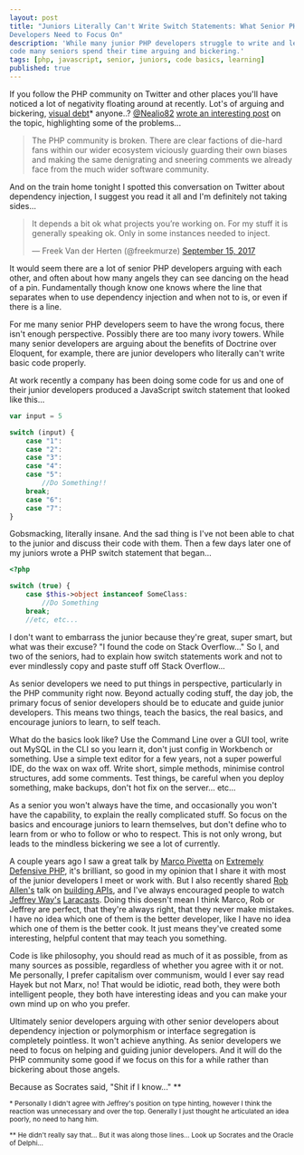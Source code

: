 ```yaml
---
layout: post
title: "Juniors Literally Can't Write Switch Statements: What Senior PHP
Developers Need to Focus On"
description: 'While many junior PHP developers struggle to write and learn basic
code many seniors spend their time arguing and bickering.'
tags: [php, javascript, senior, juniors, code basics, learning]
published: true
---
```

If you follow the PHP community on Twitter and other places you'll have noticed
a lot of negativity floating around at recently. Lot's of arguing and bickering,
[visual debt](https://laracasts.com/series/php-bits/episodes/1)* anyone..? [@Nealio82](https://twitter.com/nealio82) [wrote an interesting post](https://medium.com/@nealio82/the-global-php-community-continues-to-toxify-itself-and-we-need-to-halt-it-for-the-sake-of-our-eabecd21a365) on the topic, highlighting
some of the problems...

> The PHP community is broken. There are clear factions of die-hard fans within our wider ecosystem viciously guarding their own biases and making the same denigrating and sneering comments we already face from the much wider software community.

And on the train home tonight I spotted this conversation on Twitter about
dependency injection, I suggest you read it all and I'm definitely not taking sides...

<blockquote class="twitter-tweet" data-lang="en"><p lang="en" dir="ltr">It depends a bit ok what projects you’re working on. For my stuff it is generally speaking ok. Only in some instances needed to inject.</p>&mdash; Freek Van der Herten (@freekmurze) <a href="https://twitter.com/freekmurze/status/908716651012612096">September 15, 2017</a></blockquote>
<script async src="//platform.twitter.com/widgets.js" charset="utf-8"></script>

It would seem there are a lot of senior PHP developers arguing with each other, and
often about how many angels they can see dancing on the head of a pin.
Fundamentally though know one knows where the line that separates when to
use dependency injection and when not to is, or even if there is a line.

For me many senior PHP developers seem to have the wrong focus,
there isn't enough perspective. Possibly there are too many ivory towers. While
many senior developers are arguing about the benefits of Doctrine over Eloquent, for example,
there are junior developers who literally can't write basic code properly.

At work recently a company has been doing some code for us and one of their junior developers
produced a JavaScript switch statement that looked like this...

```javascript
var input = 5

switch (input) {
    case "1":
    case "2":
    case "3":
    case "4":
    case "5":
        //Do Something!!
    break;
    case "6":
    case "7":
}
```

Gobsmacking, literally insane. And the sad thing is I've not been able to chat to
the junior and discuss their code with them. Then a few days later one of my
juniors wrote a PHP switch statement that began...

```php
<?php

switch (true) {
    case $this->object instanceof SomeClass:
        //Do Something
    break;
    //etc, etc...
```

I don't want to embarrass the junior because they're great, super smart, but
what was their excuse? "I found the code on Stack Overflow..." So I, and two of the
seniors, had to explain how switch statements work and not to ever mindlessly copy
and paste stuff off Stack Overflow...     

As senior developers we need to put things in perspective, particularly in the
PHP community right now. Beyond actually coding stuff, the day job, the primary
focus of senior developers should be to educate and guide junior developers.
This means two things, teach the basics, the real basics, and encourage juniors
to learn, to self teach.

What do the basics look like? Use the Command Line over a GUI tool, write out
MySQL in the CLI so you learn it, don't just config in Workbench or something.
Use a simple text editor for a few years, not a super powerful IDE, do the wax
on wax off. Write short, simple methods, minimise control structures, add some
comments. Test things, be careful when you deploy something, make backups, don't
hot fix on the server... etc...

As a senior you won't always have the time, and occasionally you won't have the capability,
to explain the really complicated stuff. So focus on the basics and encourage juniors
to learn themselves, but don't define who to learn from or who to follow or who to respect.
This is not only wrong, but leads to the mindless bickering we see a lot of currently.

A couple years ago I saw a great talk by [Marco Pivetta](https://twitter.com/ocramius) on [Extremely Defensive PHP](https://ocramius.github.io/extremely-defensive-php/#/),
it's brilliant, so good in my opinion that I share it with most of the junior developers
I meet or work with. But I also recently shared [Rob Allen's](https://twitter.com/akrabat) talk on [building APIs](https://www.youtube.com/watch?v=L9oR4U2nVhQ),
and I've always encouraged people to watch [Jeffrey Way's](https://twitter.com/jeffrey_way) [Laracasts](https://laracasts.com/). Doing this
doesn't mean I think Marco, Rob or Jeffrey are perfect, that they're always right,
that they never make mistakes. I have no idea which one of them is the better developer,
like I have no idea which one of them is the better cook. It just means they've created some interesting, helpful content that may teach you something.

Code is like philosophy, you should read as much of it
as possible, from as many sources as possible, regardless of whether you agree with it
or not. Me personally, I prefer capitalism over communism, would I ever say read
Hayek but not Marx, no! That would be idiotic, read both, they were both intelligent
people, they both have interesting ideas and you can make your own mind up on who
you prefer.

Ultimately senior developers arguing with other senior developers about dependency
injection or polymorphism or interface segregation is completely pointless. It
won't achieve anything. As senior developers we need to focus on helping and guiding
junior developers. And it will do the PHP community some good if we focus on this for
a while rather than bickering about those angels.

Because as Socrates said, "Shit if I know..." **

<small>* Personally I didn't agree with Jeffrey's position on type hinting, however I
think the reaction was unnecessary and over the top. Generally I just thought he
articulated an idea poorly, no need to hang him.</small>

<small>** He didn't really say that... But it was along those lines... Look up Socrates
and the Oracle of Delphi...</small>
